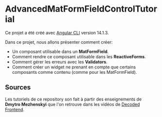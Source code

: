 # AdvancedMatFormFieldControlTutorial

Ce projet a été créé avec [Angular CLI](https://github.com/angular/angular-cli) version 14.1.3.

Dans ce projet, nous allons présenter comment créer:
<ul>
<li>Un composant utilisable dans un <b>MatFormField</b>.</li>
<li>Comment rendre ce composant utilisable dans les <b>ReactiveForms</b>.</li>
<li>Comment gérer les erreurs avec les <b>Validators</b>.</li>
<li>Comment créer un widget ne prenant en compte que certains composants comme contenu (comme pour les MatFormField).</li>
</ul>

## Sources
Les tutoriels de ce repository son fait à partir des enseignements de <strong>Dmytro Mezhenskyi</strong>
que l'on retrouve dans les vidéos de [Decoded Frontend](https://www.youtube.com/c/DecodedFrontend/featured).


